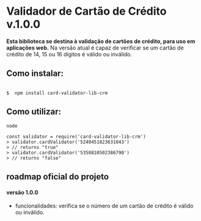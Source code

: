 # Validador de Cartão de Crédito v.1.0.0

**Esta biblioteca se destina à validação de cartões de crédito, para uso em aplicações web.**
Na versão atual é capaz de verificar se um cartão de crédito de 14, 15 ou 16 dígitos é válido ou inválido.

## Como instalar:

```shell

$  npm install card-validator-lib-crm

```

## Como utilizar:

```
node

const validator = require('card-validator-lib-crm')
> validator.cardValidator('5240451823631043')
> // returns "true"
> validator.cardValidator('5350810502386790')
> // returns "false"

```

## roadmap oficial do projeto


#### versão 1.0.0 
- funcionalidades: verifica se o número de um cartão de crédito é válido ou inválido.
